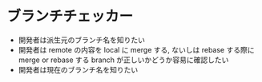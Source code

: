 # ブランチチェッカー

- 開発者は派生元のブランチ名を知りたい
- 開発者は remote の内容を local に merge する, ないしは rebase する際に merge or rebase する branch が正しいかどうか容易に確認したい
- 開発者は現在のブランチ名を知りたい

